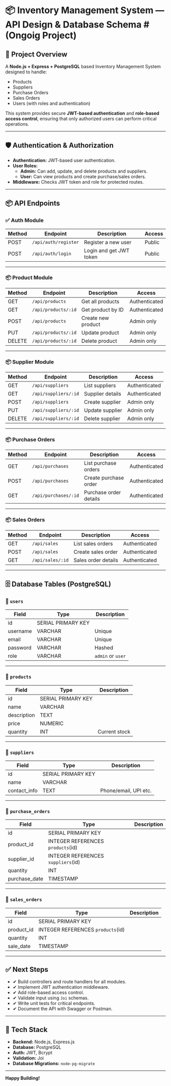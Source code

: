 # 📦 Inventory Management System — API Design & Database Schema #(Ongoig Project)

## 📌 Project Overview
A **Node.js + Express + PostgreSQL** based Inventory Management System designed to handle:
- Products
- Suppliers
- Purchase Orders
- Sales Orders
- Users (with roles and authentication)

This system provides secure **JWT-based authentication** and **role-based access control**, ensuring that only authorized users can perform critical operations.

---

## 🛡️ Authentication & Authorization

- **Authentication:** JWT-based user authentication.
- **User Roles:**  
  - **Admin:** Can add, update, and delete products and suppliers.  
  - **User:** Can view products and create purchase/sales orders.
- **Middleware:** Checks JWT token and role for protected routes.

---

## 📦 API Endpoints

### ✅ Auth Module

| Method | Endpoint | Description | Access |
|--------|----------|--------------|--------|
| POST | `/api/auth/register` | Register a new user | Public |
| POST | `/api/auth/login` | Login and get JWT token | Public |

---

### 📦 Product Module

| Method | Endpoint | Description | Access |
|--------|----------|--------------|--------|
| GET | `/api/products` | Get all products | Authenticated |
| GET | `/api/products/:id` | Get product by ID | Authenticated |
| POST | `/api/products` | Create new product | Admin only |
| PUT | `/api/products/:id` | Update product | Admin only |
| DELETE | `/api/products/:id` | Delete product | Admin only |

---

### 📦 Supplier Module

| Method | Endpoint | Description | Access |
|--------|----------|--------------|--------|
| GET | `/api/suppliers` | List suppliers | Authenticated |
| GET | `/api/suppliers/:id` | Supplier details | Authenticated |
| POST | `/api/suppliers` | Create supplier | Admin only |
| PUT | `/api/suppliers/:id` | Update supplier | Admin only |
| DELETE | `/api/suppliers/:id` | Delete supplier | Admin only |

---

### 📦 Purchase Orders

| Method | Endpoint | Description | Access |
|--------|----------|--------------|--------|
| GET | `/api/purchases` | List purchase orders | Authenticated |
| POST | `/api/purchases` | Create purchase order | Authenticated |
| GET | `/api/purchases/:id` | Purchase order details | Authenticated |

---

### 📦 Sales Orders

| Method | Endpoint | Description | Access |
|--------|----------|--------------|--------|
| GET | `/api/sales` | List sales orders | Authenticated |
| POST | `/api/sales` | Create sales order | Authenticated |
| GET | `/api/sales/:id` | Sales order details | Authenticated |

---

## 🗄️ Database Tables (PostgreSQL)

### 📌 `users`

| Field | Type | Description |
|-------|------|-------------|
| id | SERIAL PRIMARY KEY | |
| username | VARCHAR | Unique |
| email | VARCHAR | Unique |
| password | VARCHAR | Hashed |
| role | VARCHAR | `admin` or `user` |

---

### 📌 `products`

| Field | Type | Description |
|-------|------|-------------|
| id | SERIAL PRIMARY KEY | |
| name | VARCHAR | |
| description | TEXT | |
| price | NUMERIC | |
| quantity | INT | Current stock |

---

### 📌 `suppliers`

| Field | Type | Description |
|-------|------|-------------|
| id | SERIAL PRIMARY KEY | |
| name | VARCHAR | |
| contact_info | TEXT | Phone/email, UPI etc. |

---

### 📌 `purchase_orders`

| Field | Type | Description |
|-------|------|-------------|
| id | SERIAL PRIMARY KEY | |
| product_id | INTEGER REFERENCES `products`(id) | |
| supplier_id | INTEGER REFERENCES `suppliers`(id) | |
| quantity | INT | |
| purchase_date | TIMESTAMP | |

---

### 📌 `sales_orders`

| Field | Type | Description |
|-------|------|-------------|
| id | SERIAL PRIMARY KEY | |
| product_id | INTEGER REFERENCES `products`(id) | |
| quantity | INT | |
| sale_date | TIMESTAMP | |

---

## ✅ Next Steps

- ✔ Build controllers and route handlers for all modules.
- ✔ Implement JWT authentication middleware.
- ✔ Add role-based access control.
- ✔ Validate input using `Joi` schemas.
- ✔ Write unit tests for critical endpoints.
- ✔ Document the API with Swagger or Postman.

---

## 🚀 Tech Stack

- **Backend:** Node.js, Express.js
- **Database:** PostgreSQL
- **Auth:** JWT, Bcrypt
- **Validation:** Joi
- **Database Migrations:** `node-pg-migrate`

---

**Happy Building!**
